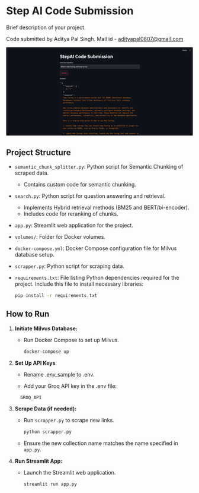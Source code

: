 # Step AI Code Submission

Brief description of your project.

Code submitted by Aditya Pal Singh.
Mail id - adityapal0807@gmail.com

![Result Snippet](Answer.png)

## Project Structure

- `semantic_chunk_splitter.py`: Python script for Semantic Chunking of scraped data.
  - Contains custom code for semantic chunking.

- `search.py`: Python script for question answering and retrieval.
  - Implements Hybrid retrieval methods (BM25 and BERT/bi-encoder).
  - Includes code for reranking of chunks.

- `app.py`: Streamlit web application for the project.

- `volumes/`: Folder for Docker volumes.

- `docker-compose.yml`: Docker Compose configuration file for Milvus database setup.

- `scrapper.py`: Python script for scraping data.

- `requirements.txt`: File listing Python dependencies required for the project. Include this file to install necessary libraries:
  ```bash
  pip install -r requirements.txt

## How to Run

1. **Initiate Milvus Database:**
   - Run Docker Compose to set up Milvus.
     ```bash
     docker-compose up
     ```

3. **Set Up API Keys**
    - Rename .env_sample to .env.
     
   - Add your Groq API key in the .env file:
   ```bash
     GROQ_API
     ```


2. **Scrape Data (if needed):**
   - Run `scrapper.py` to scrape new links.
     ```bash
     python scrapper.py
     ```
   - Ensure the new collection name matches the name specified in `app.py`.



3. **Run Streamlit App:**
   - Launch the Streamlit web application.
     ```bash
     streamlit run app.py
     ```

